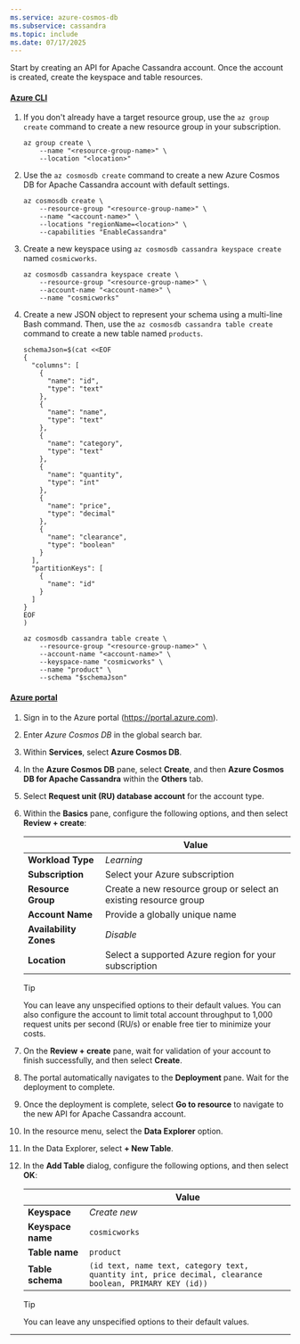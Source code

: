 ```yaml
---
ms.service: azure-cosmos-db
ms.subservice: cassandra
ms.topic: include
ms.date: 07/17/2025
---
```


Start by creating an API for Apache Cassandra account. Once the account is created, create the keyspace and table resources.

#### [Azure CLI](#tab/azure-cli)

1. If you don't already have a target resource group, use the `az group create` command to create a new resource group in your subscription.

    ```azurecli-interactive
    az group create \
        --name "<resource-group-name>" \
        --location "<location>"
    ```

1. Use the `az cosmosdb create` command to create a new Azure Cosmos DB for Apache Cassandra account with default settings.

    ```azurecli-interactive
    az cosmosdb create \
        --resource-group "<resource-group-name>" \
        --name "<account-name>" \
        --locations "regionName=<location>" \
        --capabilities "EnableCassandra"
    ```

1. Create a new keyspace using `az cosmosdb cassandra keyspace create` named `cosmicworks`.

    ```azurecli-interactive
    az cosmosdb cassandra keyspace create \
        --resource-group "<resource-group-name>" \
        --account-name "<account-name>" \
        --name "cosmicworks"
    ```

1. Create a new JSON object to represent your schema using a multi-line Bash command. Then, use the `az cosmosdb cassandra table create` command to create a new table named `products`.

    ```azurecli-interactive
    schemaJson=$(cat <<EOF
    {
      "columns": [
        {
          "name": "id",
          "type": "text"
        },
        {
          "name": "name",
          "type": "text"
        },
        {
          "name": "category",
          "type": "text"
        },
        {
          "name": "quantity",
          "type": "int"
        },
        {
          "name": "price",
          "type": "decimal"
        },
        {
          "name": "clearance",
          "type": "boolean"
        }
      ],
      "partitionKeys": [
        {
          "name": "id"
        }
      ]
    }
    EOF
    )
    ```

    ```azurecli-interactive
    az cosmosdb cassandra table create \
        --resource-group "<resource-group-name>" \
        --account-name "<account-name>" \
        --keyspace-name "cosmicworks" \
        --name "product" \
        --schema "$schemaJson"
    ```

#### [Azure portal](#tab/azure-portal)

1. Sign in to the Azure portal (<https://portal.azure.com>).

1. Enter *Azure Cosmos DB* in the global search bar.

1. Within **Services**, select **Azure Cosmos DB**.

1. In the **Azure Cosmos DB** pane, select **Create**, and then **Azure Cosmos DB for Apache Cassandra** within the **Others** tab.

1. Select **Request unit (RU) database account** for the account type.

1. Within the **Basics** pane, configure the following options, and then select **Review + create**:

    | | Value |
    | --- | --- |
    | **Workload Type** | *Learning* |
    | **Subscription** | Select your Azure subscription |
    | **Resource Group** | Create a new resource group or select an existing resource group |
    | **Account Name** | Provide a globally unique name |
    | **Availability Zones** | *Disable* |
    | **Location** | Select a supported Azure region for your subscription |

    > [!TIP]
    > You can leave any unspecified options to their default values. You can also configure the account to limit total account throughput to 1,000 request units per second (RU/s) or enable free tier to minimize your costs.

1. On the **Review + create** pane, wait for validation of your account to finish successfully, and then select **Create**.

1. The portal automatically navigates to the **Deployment** pane. Wait for the deployment to complete.

1. Once the deployment is complete, select **Go to resource** to navigate to the new API for Apache Cassandra account.

1. In the resource menu, select the **Data Explorer** option.

1. In the Data Explorer, select **+ New Table**.

1. In the **Add Table** dialog, configure the following options, and then select **OK**:

    | | Value |
    | --- | --- |
    | **Keyspace** | *Create new* |
    | **Keyspace name** | `cosmicworks` |
    | **Table name** | `product` |
    | **Table schema** | `(id text, name text, category text, quantity int, price decimal, clearance boolean, PRIMARY KEY (id))` |

    > [!TIP]
    > You can leave any unspecified options to their default values.

---
